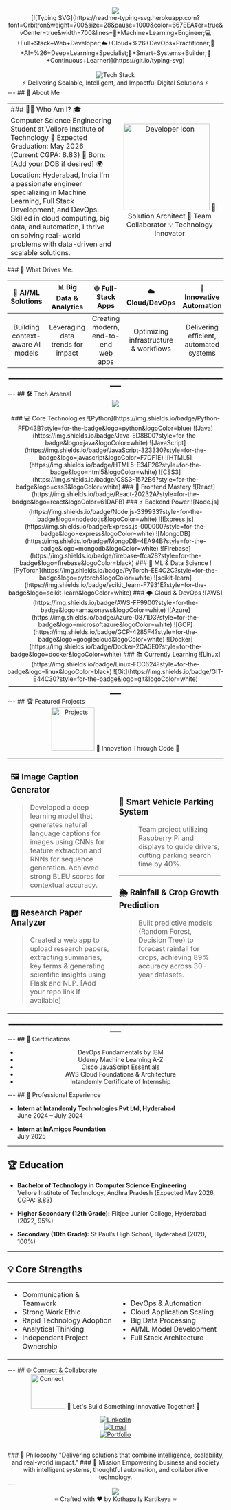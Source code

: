 <div align="center">
  <img src="https://capsule-render.vercel.app/api?type=waving&color=0:667eea,100:764ba2&height=300&section=header&text=Kothapally%20Kartikeya&fontSize=35&fontAlignY=38&animation=fadeIn&fontColor=ffffff&desc=Machine%20Learning%20Engineer%20|%20Web%20Developer%20|%20DevOps%20Enthusiast&descAlignY=51&descAlign=62"/>
</div>
<div align="center">
  [![Typing SVG](https://readme-typing-svg.herokuapp.com?font=Orbitron&weight=700&size=28&pause=1000&color=667EEA&center=true&vCenter=true&width=700&lines=🚀+Machine+Learning+Engineer;💻+Full+Stack+Web+Developer;☁️+Cloud+%26+DevOps+Practitioner;🧠+AI+%26+Deep+Learning+Specialist;🚗+Smart+Systems+Builder;🌱+Continuous+Learner)](https://git.io/typing-svg)
</div>
<br/>
<div align="center">
  <img src="https://skillicons.dev/icons?i=python,java,javascript,html,css,react,nodejs,mongodb,pytorch,firebase&theme=dark" alt="Tech Stack" />
</div>
<div align="center">
  ⚡ Delivering Scalable, Intelligent, and Impactful Digital Solutions ⚡
</div>
---
## 🚀 About Me
<table>
<tr>
<td width="50%">
### 👨‍💻 Who Am I?
🎓 Computer Science Engineering Student at Vellore Institute of Technology  
📅 Expected Graduation: May 2026 (Current CGPA: 8.83)  
🎂 Born: [Add your DOB if desired]  
🌍 Location: Hyderabad, India  
I'm a passionate engineer specializing in Machine Learning, Full Stack Development, and DevOps. Skilled in cloud computing, big data, and automation, I thrive on solving real-world problems with data-driven and scalable solutions.  
</td>
<td width="50%">
<div align="center">
  <img src="https://cdn-icons-png.flaticon.com/512/9496/9496161.png" width="200" alt="Developer Icon"/>
  🚀 Solution Architect  
  🤝 Team Collaborator  
  💡 Technology Innovator
</div>
</td>
</tr>
</table>
### 🎯 What Drives Me:
<div align="center">

| 🤖 AI/ML Solutions | 📊 Big Data & Analytics | 🌐 Full-Stack Apps | ☁️ Cloud/DevOps | 🚀 Innovative Automation |
|:-----------------:|:----------------------:|:-----------------:|:---------------:|:-----------------------:|
| Building context-aware AI models | Leveraging data trends for impact | Creating modern, end-to-end web apps | Optimizing infrastructure & workflows | Delivering efficient, automated systems |

</div>
<div align="center">
  ━━━━━━━━━━━━━━━━━━━━━━━━━━━━━━━━━━━━━━━━━━━━━━━━━━━━━━━━━━━━━━
</div>
---
## 🛠️ Tech Arsenal
<div align="center">
  <img src="https://skillicons.dev/icons?i=python,java,javascript,html,css,react,nodejs,mongodb,pytorch,firebase&theme=dark" />
</div>
<br>
<div align="center">
### 💻 Core Technologies
![Python](https://img.shields.io/badge/Python-FFD43B?style=for-the-badge&logo=python&logoColor=blue)
![Java](https://img.shields.io/badge/Java-ED8B00?style=for-the-badge&logo=java&logoColor=white)
![JavaScript](https://img.shields.io/badge/JavaScript-323330?style=for-the-badge&logo=javascript&logoColor=F7DF1E)
![HTML5](https://img.shields.io/badge/HTML5-E34F26?style=for-the-badge&logo=html5&logoColor=white)
![CSS3](https://img.shields.io/badge/CSS3-1572B6?style=for-the-badge&logo=css3&logoColor=white)
### 🎨 Frontend Mastery
![React](https://img.shields.io/badge/React-20232A?style=for-the-badge&logo=react&logoColor=61DAFB)
### ⚡ Backend Power
![Node.js](https://img.shields.io/badge/Node.js-339933?style=for-the-badge&logo=nodedotjs&logoColor=white)
![Express.js](https://img.shields.io/badge/Express.js-000000?style=for-the-badge&logo=express&logoColor=white)
![MongoDB](https://img.shields.io/badge/MongoDB-4EA94B?style=for-the-badge&logo=mongodb&logoColor=white)
![Firebase](https://img.shields.io/badge/firebase-ffca28?style=for-the-badge&logo=firebase&logoColor=black)
### 🤖 ML & Data Science
![PyTorch](https://img.shields.io/badge/PyTorch-EE4C2C?style=for-the-badge&logo=pytorch&logoColor=white)
![scikit-learn](https://img.shields.io/badge/scikit_learn-F7931E?style=for-the-badge&logo=scikit-learn&logoColor=white)
### 🌩️ Cloud & DevOps
![AWS](https://img.shields.io/badge/AWS-FF9900?style=for-the-badge&logo=amazonaws&logoColor=white)
![Azure](https://img.shields.io/badge/Azure-0871D3?style=for-the-badge&logo=microsoftazure&logoColor=white)
![GCP](https://img.shields.io/badge/GCP-4285F4?style=for-the-badge&logo=googlecloud&logoColor=white)
![Docker](https://img.shields.io/badge/Docker-2CA5E0?style=for-the-badge&logo=docker&logoColor=white)
### 📚 Currently Learning
![Linux](https://img.shields.io/badge/Linux-FCC624?style=for-the-badge&logo=linux&logoColor=black)
![Git](https://img.shields.io/badge/GIT-E44C30?style=for-the-badge&logo=git&logoColor=white)
</div>
<div align="center">
  ━━━━━━━━━━━━━━━━━━━━━━━━━━━━━━━━━━━━━━━━━━━━━━━━━━━━━━━━━━━━━━
</div>
---
## 🏆 Featured Projects
<div align="center">
  <img src="https://raw.githubusercontent.com/Tarikul-Islam-Anik/Animated-Fluent-Emojis/master/Emojis/Objects/Desktop%20Computer.png" alt="Projects" width="100" height="100" />
  🌟 Innovation Through Code 🌟
</div>
<table>
<tr>
<td width="50%">
  
### 🖼️ Image Caption Generator 
> Developed a deep learning model that generates natural language captions for images using CNNs for feature extraction and RNNs for sequence generation. Achieved strong BLEU scores for contextual accuracy.

---

### 🅰️ Research Paper Analyzer 
> Created a web app to upload research papers, extracting summaries, key terms & generating scientific insights using Flask and NLP. [Add your repo link if available]

</td>
<td width="50%">

### 🚗 Smart Vehicle Parking System
> Team project utilizing Raspberry Pi and displays to guide drivers, cutting parking search time by 40%.

---

### 🌦️ Rainfall & Crop Growth Prediction
> Built predictive models (Random Forest, Decision Tree) to forecast rainfall for crops, achieving 89% accuracy across 30-year datasets.

</td>
</tr>
</table>
<div align="center">
  ━━━━━━━━━━━━━━━━━━━━━━━━━━━━━━━━━━━━━━━━━━━━━━━━━━━━━━━━━━━━━━
</div>
---
## 📑 Certifications
<div align="center">

- DevOps Fundamentals by IBM  
- Udemy Machine Learning A-Z  
- Cisco JavaScript Essentials  
- AWS Cloud Foundations & Architecture  
- Intandemly Certificate of Internship

</div>
---
## 💼 Professional Experience

- **Intern at Intandemly Technologies Pvt Ltd, Hyderabad**  
  June 2024 – July 2024

- **Intern at InAmigos Foundation**  
  July 2025

---

## 🏆 Education

- **Bachelor of Technology in Computer Science Engineering**  
  Vellore Institute of Technology, Andhra Pradesh (Expected May 2026, CGPA: 8.83)

- **Higher Secondary (12th Grade):** Fiitjee Junior College, Hyderabad (2022, 95%)

- **Secondary (10th Grade):** St Paul’s High School, Hyderabad (2020, 100%)

---

## 💡 Core Strengths

<table>
<tr>
<td width="50%">

- Communication & Teamwork  
- Strong Work Ethic  
- Rapid Technology Adoption  
- Analytical Thinking  
- Independent Project Ownership  

</td>
<td width="50%">

- DevOps & Automation  
- Cloud Application Scaling  
- Big Data Processing  
- AI/ML Model Development  
- Full Stack Architecture  

</td>
</tr>
</table>
---
## 🌐 Connect & Collaborate
<div align="center">
  <img src="https://icons.veryicon.com/png/o/application/common-icons/connect-36.png" alt="Connect" width="80" height="80" />
  🤝 Let's Build Something Innovative Together! 🤝
</div>
<div align="center">

[![LinkedIn](https://img.shields.io/badge/LinkedIn-0077B5?style=for-the-badge&logo=linkedin&logoColor=white)](kartikeya)  
[![Email](https://img.shields.io/badge/Email-D14836?style=for-the-badge&logo=gmail&logoColor=white)](mailto:kartikeyavk18@gmail.com)  
[![Portfolio](https://img.shields.io/badge/Portfolio-FF5722?style=for-the-badge&logo=todoist&logoColor=white)](#)

</div>
<br/>
<div align="center">
### 💬 Philosophy
"Delivering solutions that combine intelligence, scalability, and real-world impact."
### 🌟 Mission
Empowering business and society with intelligent systems, thoughtful automation, and collaborative technology.
</div>
---
<div align="center">
  <img src="https://capsule-render.vercel.app/api?type=waving&color=0:667eea,100:764ba2&height=120&section=footer"/>
</div>
<div align="center">
⭐ Crafted with ❤️ by Kothapally Kartikeya ⭐
</div>
